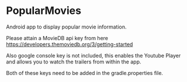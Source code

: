 # PopularMovies
Android app to display popular movie information.

Please attain a MovieDB api key from here https://developers.themoviedb.org/3/getting-started


Also google console key is not included, this enables the Youtube Player and allows you to watch the trailers from within the app. 

Both of these keys need to be added in the gradle.properties file. 
